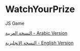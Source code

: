 # WatchYourPrize
JS Game

[النسخة العربية - Arabic Version](https://mahmoudelramly.github.io/WatchYourPrize/game.html)

[النسخة الإنجليزية - English Version](https://mahmoudelramly.github.io/WatchYourPrize/game_en.html)

